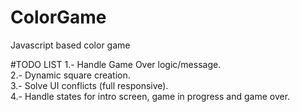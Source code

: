# ColorGame
Javascript based color game

#TODO LIST
1.- Handle Game Over logic/message.  
2.- Dynamic square creation.  
3.- Solve UI conflicts (full responsive).  
4.- Handle states for intro screen, game in progress and game over.  
